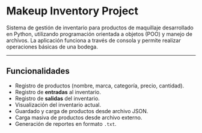 # Makeup Inventory Project

Sistema de gestión de inventario para productos de maquillaje desarrollado en Python, utilizando programación orientada a objetos (POO) y manejo de archivos. La aplicación funciona a través de consola y permite realizar operaciones básicas de una bodega.

---

## Funcionalidades

- Registro de productos (nombre, marca, categoría, precio, cantidad).
- Registro de **entradas** al inventario.
- Registro de **salidas** del inventario.
- Visualización del inventario actual.
- Guardado y carga de productos desde archivo JSON.
- Carga masiva de productos desde archivo externo.
- Generación de reportes en formato `.txt`.
